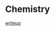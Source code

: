 # Chemistry

[writeup](https://infosecwriteups.com/chemistry-htb-machine-writeup-hackthepetty-d643aae3ef68)
